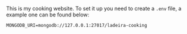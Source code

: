 This is my cooking website. To set it up you need to create a `.env` file, a example one can be found below:

```
MONGODB_URI=mongodb://127.0.0.1:27017/ladeira-cooking
```